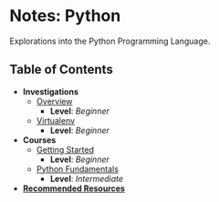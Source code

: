 # Notes: Python
Explorations into the Python Programming Language.

## Table of Contents
* **Investigations**
  * [Overview](./overview)
    * **Level**: *Beginner*
  * [Virtualenv](./virtualenv)
    * **Level**: *Beginner*
* **Courses**
  * [Getting Started](./getting_started)
    * **Level**: *Beginner*
  * [Python Fundamentals](./fundamentals)
    * **Level**: *Intermediate*
* [**Recommended Resources**](./resources)
